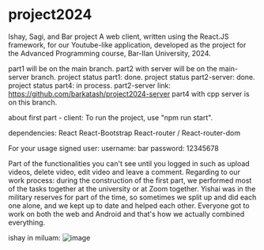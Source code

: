 # project2024
Ishay, Sagi, and Bar project
A web client, written using the React.JS framework, for our Youtube-like application, developed as the project for the Advanced Programming course, Bar-Ilan University, 2024.

part1 will be on the main branch.
part2 with server will be on the main-server branch.
project status part1: done.
project status part2-server: done.
project status part4: in process.
part2-server link: https://github.com/barkatash/project2024-server
part4 with cpp server is on this branch.

about first part - client:
To run the project, use "npm run start".

dependencies: 
React
React-Bootstrap
React-router / React-router-dom

For your usage signed user:
username: bar
password: 12345678

Part of the functionalities you can't see until you logged in such as upload videos, delete video, edit video and leave a comment.
Regarding to our work process: during the construction of the first part, we performed most of the tasks together at the university or at Zoom together.
Yishai was in the military reserves for part of the time, so sometimes we split up and did each one alone, and we kept up to date and helped each other.
Everyone got to work on both the web and Android and that's how we actually combined everything.

ishay in miluam:
![image](https://github.com/ishay970/project2024/assets/115925876/f0db9ae5-5a44-4501-afa5-4b9656b726bc)
